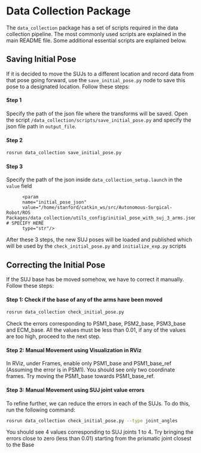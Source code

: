 # Data Collection Package

The `data_collection` package has a set of scripts required in the data collection pipeline. The most commonly used scripts are explained in the main README file. Some additional essential scripts are explained below.

## Saving Initial Pose
If it is decided to move the SUJs to a different location and record data from that pose going forward, use the `save_initial_pose.py` node to save this pose to a designated location. Follow these steps:

#### Step 1
Specify the path of the json file where the transforms will be saved. Open the script `/data_collection/scripts/save_initial_pose.py` and specify the json file path in `output_file`.

#### Step 2
```bash
rosrun data_collection save_initial_pose.py
```

#### Step 3
Specify the path of the json inside `data_collection_setup.launch` in the `value` field
```
      <param 
      name="initial_pose_json" 
      value="/home/stanford/catkin_ws/src/Autonomous-Surgical-Robot/ROS Packages/data_collection/utils_config/initial_pose_with_suj_3_arms.json" # SPECIFY HERE
      type="str"/>
```
After these 3 steps, the new SUJ poses will be loaded and published which will be used by the `check_initial_pose.py` and `initialize_exp.py` scripts

## Correcting the Initial Pose
If the SUJ base has be moved somehow, we have to correct it manually. Follow these steps:

#### Step 1: Check if the base of any of the arms have been moved
```bash 
rosrun data_collection check_initial_pose.py
```
Check the errors corresponding to PSM1_base, PSM2_base, PSM3_base and ECM_base. All the values must be less than 0.01, if any of the values are too high, proceed to the next step.

#### Step 2: Manual Movement using Visualization in RViz
In RViz, under Frames, enable only PSM1_base and PSM1_base_ref (Assuming the error is in PSM1). You should see only two coordinate frames. Try moving the PSM1_base towards PSM1_base_ref. 

#### Step 3: Manual Movement using SUJ joint value errors
To refine further, we can reduce the errors in each of the SUJs. To do this, run the following command:
```bash
rosrun data_collection check_initial_pose.py --type joint_angles
```
You should see 4 values corresponding to SUJ joints 1 to 4. Try bringing the errors close to zero (less than 0.01) starting from the prismatic joint closest to the Base
